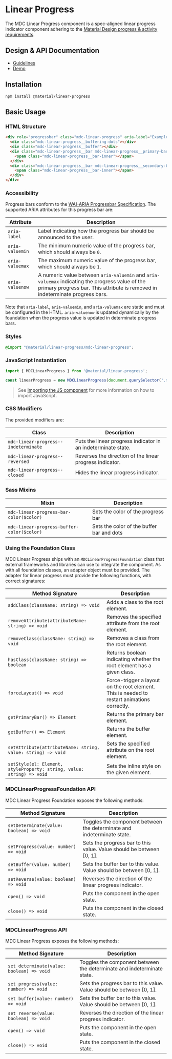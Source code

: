 <!--docs:
title: "Linear Progress"
layout: detail
section: components
excerpt: "Material Design-styled linear progress indicators."
iconId: progress_linear
path: /catalog/linear-progress/
-->

# Linear Progress

<!--<div class="article__asset">
  <a class="article__asset-link"
      href="https://material-components.github.io/material-components-web-catalog/#/component/linear-progress-indicator">
    <img src="{{ site.rootpath }}/images/mdc_web_screenshots/linear-progress.png" width="586" alt="Linear progress screenshot">
  </a>
</div>-->

The MDC Linear Progress component is a spec-aligned linear progress indicator component adhering to the
[Material Design progress & activity requirements](https://material.io/go/design-progress-indicators).

## Design & API Documentation

<ul class="icon-list">
  <li class="icon-list-item icon-list-item--spec">
    <a href="https://material.io/go/design-progress-indicators">Guidelines</a>
  </li>
  <li class="icon-list-item icon-list-item--link">
    <a href="https://material-components.github.io/material-components-web-catalog/#/component/linear-progress-indicator">Demo</a>
  </li>
</ul>

## Installation

```
npm install @material/linear-progress
```

## Basic Usage

### HTML Structure

```html
<div role="progressbar" class="mdc-linear-progress" aria-label="Example Progress Bar" aria-valuemin="0" aria-valuemax="1" aria-valuenow="0">
  <div class="mdc-linear-progress__buffering-dots"></div>
  <div class="mdc-linear-progress__buffer"></div>
  <div class="mdc-linear-progress__bar mdc-linear-progress__primary-bar">
    <span class="mdc-linear-progress__bar-inner"></span>
  </div>
  <div class="mdc-linear-progress__bar mdc-linear-progress__secondary-bar">
    <span class="mdc-linear-progress__bar-inner"></span>
  </div>
</div>
```

### Accessibility

Progress bars conform to the [WAI-ARIA Progressbar Specification](https://www.w3.org/TR/wai-aria/#progressbar). The supported ARIA attributes for this progress bar are:

| Attribute | Description |
| --------- | ----------- |
| `aria-label` | Label indicating how the progress bar should be announced to the user. |
| `aria-valuemin` | The minimum numeric value of the progress bar, which should always be `0`. |
| `aria-valuemax` | The maximum numeric value of the progress bar, which should always be `1`. |
| `aria-valuenow` | A numeric value between `aria-valuemin` and `aria-valuemax` indicating the progress value of the primary progress bar. This attribute is removed in indeterminate progress bars. |

Note that `aria-label`, `aria-valuemin`, and `aria-valuemax` are static and must be configured in the HTML. `aria-valuenow` is updated dynamically by the foundation when the progress value is updated in determinate progress bars.

### Styles
```scss
@import "@material/linear-progress/mdc-linear-progress";
```

### JavaScript Instantiation

```js
import { MDCLinearProgress } from '@material/linear-progress';

const linearProgress = new MDCLinearProgress(document.querySelector('.mdc-linear-progress'));
```

> See [Importing the JS component](../../docs/importing-js.md) for more information on how to import JavaScript.

### CSS Modifiers

The provided modifiers are:

| Class                 | Description                                             |
| --------------------- | ------------------------------------------------------- |
| `mdc-linear-progress--indeterminate`   | Puts the linear progress indicator in an indeterminate state. |
| `mdc-linear-progress--reversed`  | Reverses the direction of the linear progress indicator.   |
| `mdc-linear-progress--closed`  | Hides the linear progress indicator. |

### Sass Mixins

Mixin | Description
--- | ---
`mdc-linear-progress-bar-color($color)` | Sets the color of the progress bar
`mdc-linear-progress-buffer-color($color)` | Sets the color of the buffer bar and dots

### Using the Foundation Class

MDC Linear Progress ships with an `MDCLinearProgressFoundation` class that external frameworks and libraries can
use to integrate the component. As with all foundation classes, an adapter object must be provided.
The adapter for linear progress must provide the following functions, with correct signatures:

| Method Signature | Description |
| --- | --- |
| `addClass(className: string) => void` | Adds a class to the root element. |
| `removeAttribute(attributeName: string) => void` | Removes the specified attribute from the root element. |
| `removeClass(className: string) => void` | Removes a class from the root element. |
| `hasClass(className: string) => boolean` | Returns boolean indicating whether the root element has a given class. |
| `forceLayout() => void` | Force-trigger a layout on the root element. This is needed to restart animations correctly. |
| `getPrimaryBar() => Element` | Returns the primary bar element. |
| `getBuffer() => Element` | Returns the buffer element. |
| `setAttribute(attributeName: string, value: string) => void` | Sets the specified attribute on the root element. |
| `setStyle(el: Element, styleProperty: string, value: string) => void` | Sets the inline style on the given element. |

### MDCLinearProgressFoundation API

MDC Linear Progress Foundation exposes the following methods:

| Method Signature | Description |
| --- | --- |
| `setDeterminate(value: boolean) => void` | Toggles the component between the determinate and indeterminate state. |
| `setProgress(value: number) => void` | Sets the progress bar to this value. Value should be between [0, 1]. |
| `setBuffer(value: number) => void` | Sets the buffer bar to this value. Value should be between [0, 1]. |
| `setReverse(value: boolean) => void` | Reverses the direction of the linear progress indicator. |
| `open() => void` | Puts the component in the open state. |
| `close() => void` | Puts the component in the closed state. |

### MDCLinearProgress API

MDC Linear Progress exposes the following methods:

| Method Signature | Description |
| --- | --- |
| `set determinate(value: boolean) => void` | Toggles the component between the determinate and indeterminate state. |
| `set progress(value: number) => void` | Sets the progress bar to this value. Value should be between [0, 1]. |
| `set buffer(value: number) => void` | Sets the buffer bar to this value. Value should be between [0, 1]. |
| `set reverse(value: boolean) => void` | Reverses the direction of the linear progress indicator. |
| `open() => void` | Puts the component in the open state. |
| `close() => void` | Puts the component in the closed state. |
